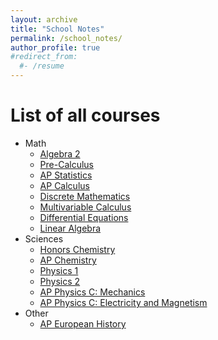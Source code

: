 ```yaml
---
layout: archive
title: "School Notes"
permalink: /school_notes/
author_profile: true
#redirect_from:
  #- /resume
---
```

List of all courses
======
* Math
  * <a href = "https://stasyaaaaa.github.io/stasya/school_notes/algebra-2">Algebra 2</a>
  * <a href = "https://stasyaaaaa.github.io/stasya/school_notes/pre-calculus">Pre-Calculus</a>
  * <a href = "https://stasyaaaaa.github.io/stasya/school_notes/ap-statistics">AP Statistics</a>
  * <a href = "https://stasyaaaaa.github.io/stasya/school_notes/ap-calculus">AP Calculus</a>
  * <a href = "https://stasyaaaaa.github.io/stasya/school_notes/discrete-mathematics">Discrete Mathematics</a>
  * <a href = "https://stasyaaaaa.github.io/stasya/school_notes/multivariable-calculus">Multivariable Calculus</a>
  * <a href = "https://stasyaaaaa.github.io/stasya/school_notes/differential-equations">Differential Equations</a>
  * <a href = "https://stasyaaaaa.github.io/stasya/school_notes/linear-algebra">Linear Algebra</a>
* Sciences
  * <a href = "https://stasyaaaaa.github.io/stasya/school_notes/honors-chemistry">Honors Chemistry</a>
  * <a href = "https://stasyaaaaa.github.io/stasya/school_notes/ap-chemistry">AP Chemistry</a>
  * <a href = "https://stasyaaaaa.github.io/stasya/school_notes/physics-1">Physics 1</a>
  * <a href = "https://stasyaaaaa.github.io/stasya/school_notes/physics-2">Physics 2</a>
  * <a href = "https://stasyaaaaa.github.io/stasya/school_notes/appc-mech">AP Physics C: Mechanics</a>
  * <a href = "https://stasyaaaaa.github.io/stasya/school_notes/appc-em">AP Physics C: Electricity and Magnetism</a>
* Other
  * <a href = "https://stasyaaaaa.github.io/stasya/school_notes/ap-euro">AP European History</a> 
